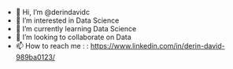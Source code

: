 - 👋 Hi, I’m @derindavidc
- 👀 I’m interested in Data Science
- 🌱 I’m currently learning Data Science
- 💞️ I’m looking to collaborate on Data
- 📫 How to reach me : : https://www.linkedin.com/in/derin-david-989ba0123/

<!---
derindavidc/derindavidc is a ✨ special ✨ repository because its `README.md` (this file) appears on your GitHub profile.
You can click the Preview link to take a look at your changes.
--->

